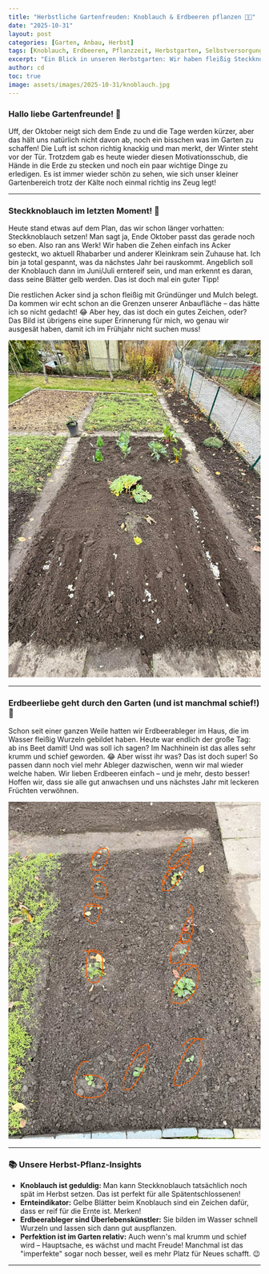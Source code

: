 ```yaml
---
title: "Herbstliche Gartenfreuden: Knoblauch & Erdbeeren pflanzen 🧄🍓"
date: "2025-10-31"
layout: post
categories: [Garten, Anbau, Herbst]
tags: [Knoblauch, Erdbeeren, Pflanzzeit, Herbstgarten, Selbstversorgung]
excerpt: "Ein Blick in unseren Herbstgarten: Wir haben fleißig Steckknoblauch und Erdbeerableger gepflanzt. Chaos und Freude garantiert!"
author: cd
toc: true
image: assets/images/2025-10-31/knoblauch.jpg
---
```


### Hallo liebe Gartenfreunde! 👋

Uff, der Oktober neigt sich dem Ende zu und die Tage werden kürzer, aber das hält uns natürlich nicht davon ab, noch ein bisschen was im Garten zu schaffen! Die Luft ist schon richtig knackig und man merkt, der Winter steht vor der Tür. Trotzdem gab es heute wieder diesen Motivationsschub, die Hände in die Erde zu stecken und noch ein paar wichtige Dinge zu erledigen. Es ist immer wieder schön zu sehen, wie sich unser kleiner Gartenbereich trotz der Kälte noch einmal richtig ins Zeug legt!

---

### Steckknoblauch im letzten Moment! 🧄

Heute stand etwas auf dem Plan, das wir schon länger vorhatten: Steckknoblauch setzen! Man sagt ja, Ende Oktober passt das gerade noch so eben. Also ran ans Werk! Wir haben die Zehen einfach ins Acker gesteckt, wo aktuell Rhabarber und anderer Kleinkram sein Zuhause hat. Ich bin ja total gespannt, was da nächstes Jahr bei rauskommt. Angeblich soll der Knoblauch dann im Juni/Juli erntereif sein, und man erkennt es daran, dass seine Blätter gelb werden. Das ist doch mal ein guter Tipp!

Die restlichen Acker sind ja schon fleißig mit Gründünger und Mulch belegt. Da kommen wir echt schon an die Grenzen unserer Anbaufläche – das hätte ich so nicht gedacht! 😂 Aber hey, das ist doch ein gutes Zeichen, oder? Das Bild ist übrigens eine super Erinnerung für mich, wo genau wir ausgesät haben, damit ich im Frühjahr nicht suchen muss!

![Aussaat Knoblauch](/assets/images/2025-10-31/knoblauch.jpg)

---

### Erdbeerliebe geht durch den Garten (und ist manchmal schief!) 🍓

Schon seit einer ganzen Weile hatten wir Erdbeerableger im Haus, die im Wasser fleißig Wurzeln gebildet haben. Heute war endlich der große Tag: ab ins Beet damit! Und was soll ich sagen? Im Nachhinein ist das alles sehr krumm und schief geworden. 😂 Aber wisst ihr was? Das ist doch super! So passen dann noch viel mehr Ableger dazwischen, wenn wir mal wieder welche haben. Wir lieben Erdbeeren einfach – und je mehr, desto besser! Hoffen wir, dass sie alle gut anwachsen und uns nächstes Jahr mit leckeren Früchten verwöhnen.

![Erdbeeren Ableger](/assets/images/2025-10-31/erdbeeren.jpg)

---

### 📚 Unsere Herbst-Pflanz-Insights

*   **Knoblauch ist geduldig:** Man kann Steckknoblauch tatsächlich noch spät im Herbst setzen. Das ist perfekt für alle Spätentschlossenen!
*   **Ernteindikator:** Gelbe Blätter beim Knoblauch sind ein Zeichen dafür, dass er reif für die Ernte ist. Merken!
*   **Erdbeerableger sind Überlebenskünstler:** Sie bilden im Wasser schnell Wurzeln und lassen sich dann gut auspflanzen.
*   **Perfektion ist im Garten relativ:** Auch wenn's mal krumm und schief wird – Hauptsache, es wächst und macht Freude! Manchmal ist das "imperfekte" sogar noch besser, weil es mehr Platz für Neues schafft. 😉

---
